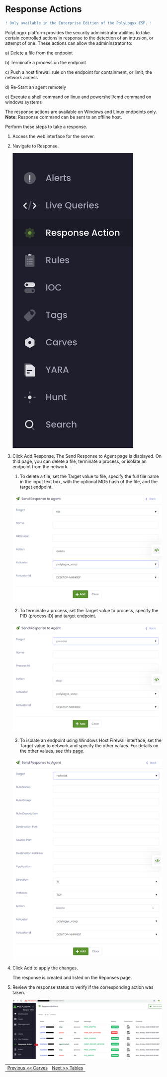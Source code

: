 Response Actions
=================================== 

```diff
! Only available in the Enterprise Edition of the PolyLogyx ESP. !
```


PolyLogyx platform provides the security administrator abilities to take certain controlled actions in response to the detection of an intrusion, or attempt of one. These actions can allow the admininstrator to:

a) Delete a file from the endpoint

b) Terminate a process on the endpoint

c) Push a host firewall rule on the endpoint for containment, or limit, the network access

d) Re-Start an agent remotely

e) Execute a shell command on linux and powershell/cmd command on windows systems

The response actions are available on Windows and Linux endpoints only. 
**Note:** Response command can be sent to an offline host.


Perform these steps to take a response.
1. Access the web interface for the server.
2. Navigate to Response. 

   ![response_menu](../images/response_menu.png)
3. Click Add Response. The Send Response to Agent page is displayed. 
   On thid page, you can delete a file, terminate a process, or isolate an endpoint from the network.
   
   1. To delete a file, set the Target value to file, specify the full file name in the input text box, with the optional MD5 hash of the file, and the target endpoint.
   
   ![target_file](../images/target_file.png)
   
   2. To terminate a process, set the Target value to process, specify the PID (process ID) and target endpoint.
   
   ![target_process](../images/target_process.png)
   
   3. To isolate an endpoint using Windows Host Firewall interface, set the Target value to network and specify the other values. For details on the other values, see this [page](https://docs.microsoft.com/en-us/previous-versions/windows/it-pro/windows-server-2008-R2-and-2008/cc722141(v=ws.10)).
   
   ![target_network](../images/target_network.png)
   
 4. Click Add to apply the changes.
 
    The response is created and listed on the Reponses page. 
 5. Review the response status to verify if the corresponding action was taken.  
 
    ![response_status](../images/response_action_page.png)

 |										|																							|
|:---									|													   								    ---:|
|[Previous << Carves](../09_Carves/Readme.md)  | [Next >> Tables](../11_Tables/Readme.md)|
